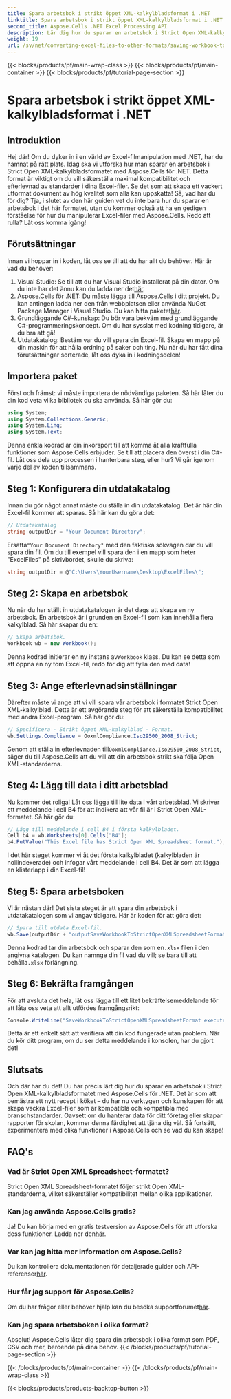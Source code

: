 ```yaml
---
title: Spara arbetsbok i strikt öppet XML-kalkylbladsformat i .NET
linktitle: Spara arbetsbok i strikt öppet XML-kalkylbladsformat i .NET
second_title: Aspose.Cells .NET Excel Processing API
description: Lär dig hur du sparar en arbetsbok i Strict Open XML-kalkylbladsformatet med Aspose.Cells för .NET i denna detaljerade handledning.
weight: 19
url: /sv/net/converting-excel-files-to-other-formats/saving-workbook-to-strict-open-xml-spreadsheet-format/
---
```


{{< blocks/products/pf/main-wrap-class >}}
{{< blocks/products/pf/main-container >}}
{{< blocks/products/pf/tutorial-page-section >}}

# Spara arbetsbok i strikt öppet XML-kalkylbladsformat i .NET

## Introduktion
Hej där! Om du dyker in i en värld av Excel-filmanipulation med .NET, har du hamnat på rätt plats. Idag ska vi utforska hur man sparar en arbetsbok i Strict Open XML-kalkylbladsformatet med Aspose.Cells för .NET. Detta format är viktigt om du vill säkerställa maximal kompatibilitet och efterlevnad av standarder i dina Excel-filer. Se det som att skapa ett vackert utformat dokument av hög kvalitet som alla kan uppskatta!
Så, vad har du för dig? Tja, i slutet av den här guiden vet du inte bara hur du sparar en arbetsbok i det här formatet, utan du kommer också att ha en gedigen förståelse för hur du manipulerar Excel-filer med Aspose.Cells. Redo att rulla? Låt oss komma igång!
## Förutsättningar
Innan vi hoppar in i koden, låt oss se till att du har allt du behöver. Här är vad du behöver:
1.  Visual Studio: Se till att du har Visual Studio installerat på din dator. Om du inte har det ännu kan du ladda ner det[här](https://visualstudio.microsoft.com/).
2.  Aspose.Cells för .NET: Du måste lägga till Aspose.Cells i ditt projekt. Du kan antingen ladda ner den från webbplatsen eller använda NuGet Package Manager i Visual Studio. Du kan hitta paketet[här](https://releases.aspose.com/cells/net/).
3. Grundläggande C#-kunskap: Du bör vara bekväm med grundläggande C#-programmeringskoncept. Om du har sysslat med kodning tidigare, är du bra att gå!
4. Utdatakatalog: Bestäm var du vill spara din Excel-fil. Skapa en mapp på din maskin för att hålla ordning på saker och ting.
Nu när du har fått dina förutsättningar sorterade, låt oss dyka in i kodningsdelen!
## Importera paket
Först och främst: vi måste importera de nödvändiga paketen. Så här låter du din kod veta vilka bibliotek du ska använda. Så här gör du:
```csharp
using System;
using System.Collections.Generic;
using System.Linq;
using System.Text;
```
Denna enkla kodrad är din inkörsport till att komma åt alla kraftfulla funktioner som Aspose.Cells erbjuder. Se till att placera den överst i din C#-fil. 
Låt oss dela upp processen i hanterbara steg, eller hur? Vi går igenom varje del av koden tillsammans.
## Steg 1: Konfigurera din utdatakatalog
Innan du gör något annat måste du ställa in din utdatakatalog. Det är här din Excel-fil kommer att sparas. Så här kan du göra det:
```csharp
// Utdatakatalog
string outputDir = "Your Document Directory";
```
 Ersätta`"Your Document Directory"` med den faktiska sökvägen där du vill spara din fil. Om du till exempel vill spara den i en mapp som heter "ExcelFiles" på skrivbordet, skulle du skriva:
```csharp
string outputDir = @"C:\Users\YourUsername\Desktop\ExcelFiles\";
```
## Steg 2: Skapa en arbetsbok
Nu när du har ställt in utdatakatalogen är det dags att skapa en ny arbetsbok. En arbetsbok är i grunden en Excel-fil som kan innehålla flera kalkylblad. Så här skapar du en:
```csharp
// Skapa arbetsbok.
Workbook wb = new Workbook();
```
 Denna kodrad initierar en ny instans av`Workbook` klass. Du kan se detta som att öppna en ny tom Excel-fil, redo för dig att fylla den med data!
## Steg 3: Ange efterlevnadsinställningar
Därefter måste vi ange att vi vill spara vår arbetsbok i formatet Strict Open XML-kalkylblad. Detta är ett avgörande steg för att säkerställa kompatibilitet med andra Excel-program. Så här gör du:
```csharp
// Specificera - Strikt öppet XML-kalkylblad - Format.
wb.Settings.Compliance = OoxmlCompliance.Iso29500_2008_Strict;
```
 Genom att ställa in efterlevnaden till`OoxmlCompliance.Iso29500_2008_Strict`, säger du till Aspose.Cells att du vill att din arbetsbok strikt ska följa Open XML-standarderna.
## Steg 4: Lägg till data i ditt arbetsblad
Nu kommer det roliga! Låt oss lägga till lite data i vårt arbetsblad. Vi skriver ett meddelande i cell B4 för att indikera att vår fil är i Strict Open XML-formatet. Så här gör du:
```csharp
// Lägg till meddelande i cell B4 i första kalkylbladet.
Cell b4 = wb.Worksheets[0].Cells["B4"];
b4.PutValue("This Excel file has Strict Open XML Spreadsheet format.");
```
I det här steget kommer vi åt det första kalkylbladet (kalkylbladen är nollindexerade) och infogar vårt meddelande i cell B4. Det är som att lägga en klisterlapp i din Excel-fil!
## Steg 5: Spara arbetsboken
Vi är nästan där! Det sista steget är att spara din arbetsbok i utdatakatalogen som vi angav tidigare. Här är koden för att göra det:
```csharp
// Spara till utdata Excel-fil.
wb.Save(outputDir + "outputSaveWorkbookToStrictOpenXMLSpreadsheetFormat.xlsx", SaveFormat.Xlsx);
```
 Denna kodrad tar din arbetsbok och sparar den som en`.xlsx` filen i den angivna katalogen. Du kan namnge din fil vad du vill; se bara till att behålla`.xlsx` förlängning.
## Steg 6: Bekräfta framgången
För att avsluta det hela, låt oss lägga till ett litet bekräftelsemeddelande för att låta oss veta att allt utfördes framgångsrikt:
```csharp
Console.WriteLine("SaveWorkbookToStrictOpenXMLSpreadsheetFormat executed successfully.");
```
Detta är ett enkelt sätt att verifiera att din kod fungerade utan problem. När du kör ditt program, om du ser detta meddelande i konsolen, har du gjort det!
## Slutsats
Och där har du det! Du har precis lärt dig hur du sparar en arbetsbok i Strict Open XML-kalkylbladsformatet med Aspose.Cells för .NET. Det är som att bemästra ett nytt recept i köket – du har nu verktygen och kunskapen för att skapa vackra Excel-filer som är kompatibla och kompatibla med branschstandarder.
Oavsett om du hanterar data för ditt företag eller skapar rapporter för skolan, kommer denna färdighet att tjäna dig väl. Så fortsätt, experimentera med olika funktioner i Aspose.Cells och se vad du kan skapa!
## FAQ's
### Vad är Strict Open XML Spreadsheet-formatet?
Strict Open XML Spreadsheet-formatet följer strikt Open XML-standarderna, vilket säkerställer kompatibilitet mellan olika applikationer.
### Kan jag använda Aspose.Cells gratis?
 Ja! Du kan börja med en gratis testversion av Aspose.Cells för att utforska dess funktioner. Ladda ner den[här](https://releases.aspose.com/).
### Var kan jag hitta mer information om Aspose.Cells?
 Du kan kontrollera dokumentationen för detaljerade guider och API-referenser[här](https://reference.aspose.com/cells/net/).
### Hur får jag support för Aspose.Cells?
 Om du har frågor eller behöver hjälp kan du besöka supportforumet[här](https://forum.aspose.com/c/cells/9).
### Kan jag spara arbetsboken i olika format?
Absolut! Aspose.Cells låter dig spara din arbetsbok i olika format som PDF, CSV och mer, beroende på dina behov.
{{< /blocks/products/pf/tutorial-page-section >}}

{{< /blocks/products/pf/main-container >}}
{{< /blocks/products/pf/main-wrap-class >}}

{{< blocks/products/products-backtop-button >}}
